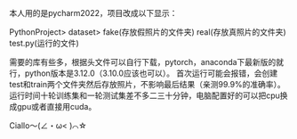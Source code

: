 本人用的是pycharm2022，项目改成以下显示：

PythonProject> 
  dataset>
    fake(存放假照片的文件夹)
    real(存放真照片的文件夹)
    test.py(运行的文件)
    
需要的库有些多，根据头文件可以自行下载，pytorch，anaconda下最新版的就行，python版本是3.12.0（3.10.0应该也可以）。
首次运行可能会报错，会创建test和train两个文件夹然后存放照片，不影响最后结果（亲测99.9%的准确率）。
运行时间十轮训练集和一轮测试集差不多二三十分钟，电脑配置好的可以把cpu换成gpu或者直接用cuda。


Ciallo～(∠・ω< )⌒☆
